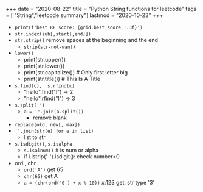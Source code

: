 +++ 
date = "2020-08-22"
title = "Python String functions for leetcode"
tags = [ "String","leetcode summary"]
lastmod = "2020-10-23"
+++

- `print(f'best RF score: {grid.best_score_:.3f}')`
- `str.index(sub[,start[,end]])`
- `str.strip()` remove spaces at the beginning and the end
    - `strip(str-not-want)`
- `lower()`
    - print(str.upper())     
    - print(str.lower())    
    - print(str.capitalize())     # Only first letter big
    - print(str.title())          # This Is A Title
- `s.find(c),  s.rfind(c)`
    - "hello".find("l") -> 2
    - "hello".rfind("l") -> 3
- `s.split('')`
    - `a = ''.join(a.split())`
        - remove blank
- `replace(old, new[, max])`
- `''.join(str(e) for e in list)`
    - list to str
- `s.isdigit()`, `s.isalpha`
    - `s.isalnum()`  # is num or alpha
    - if i.lstrip('-').isdigit():  check number<0
- ord , chr
    - `ord('A')`  get 65
    - `chr(65)`  get A
    - `a = (chr(ord('0') + x % 10))`  x:123 get: str type '3'